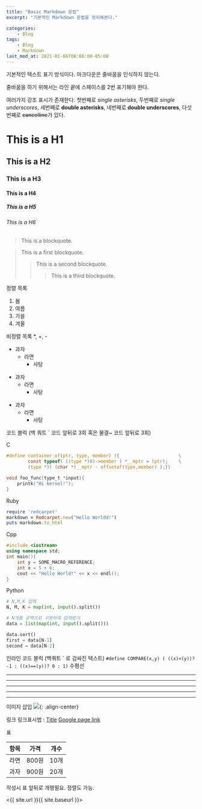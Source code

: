 ```yaml
---
title: "Basic Markdown 문법"
excerpt: "기본적인 Markdown 문법을 정리해본다."

categories:
    - Blog
tags:
    - Blog
    - Markdown
last_mod_at: 2021-01-06T08:08:00-05:00
---
```


기본적인 텍스트 표기 방식이다.
마크다운은 줄바꿈을 인식하지 않는다.

줄바꿈을 하기 위해서는 라인 끝에 스페이스를 2번  표기해야 한다.

여러가지 강조 표시가 존재한다. 첫번째로 *single asterisks*, 두번째로 _single underscores_, 세번째로 **double asterisks**,
네번째로 __double underscores__, 다섯번째로 ~~cancelline~~가 있다.

# This is a H1
## This is a H2
### This is a H3
#### This is a H4
##### This is a H5
###### This is a H6

> This is a blockquote.

> This is a first blockquote.
>> This is a second blockquote.
>>> This is a third blockquote.

정렬 목록
1. 봄
2. 여름
3. 가을
4. 겨울

비정렬 목록 *, +, -
* 과자
  * 라면
    * 사탕
+ 과자
  + 라면
    + 사탕

- 과자
  - 라면
    - 사탕

코드 블럭 (백 쿼트 \` 코드 앞뒤로 3회 혹은 물결~ 코드 앞뒤로 3회)

C
```c
#define container_of(ptr, type, member) ({                      \
        const typeof( ((type *)0)->member ) *__mptr = (ptr);    \
        (type *)( (char *)__mptr - offsetof(type,member) );})

void foo_func(type_t *input){
    printk("Hi kernel!");
}
```

Ruby
```ruby
require 'redcarpet'
markdown = Redcarpet.new("Hello Worldd!")
puts markdown.to_html
```

Cpp
```cpp
#include <iostream>
using namespace std;
int main(){
    int y = SOME_MACRO_REFERENCE;
    int x = 5 + 6;
    cout << "Hello World!" << x << endl();
}
```

Python
```python
# N,M,K 입력
N, M, K = map(int, input().split())

# N개를 공백으로 구분하여 입력받기
data = list(map(int, input().split()))

data.sort()
first = data[N-1]
second = data[N-2]
```

인라인 코드 블럭 (백쿼트 \` 로 감싸진 텍스트)
`#define COMPARE(x,y) ( ((x)<(y))? -1 : ((x)==(y))? 0 : 1)`
수평선
* * *
***
******
- - -
----------------

이미지 삽입
![](https://luminus7.com/assets/favicon/android-chrome-512x512.png){: .align-center}

링크
링크표시법 : [Title](link)
[Google page link](https://google.com)

표

| 항목 | 가격 | 개수 |
|-----|-----|-----|
| 라면 | 800원 | 10개 |
| 과자 | 900원 | 20개 |

작성시 표 앞뒤로 개행필요. 정렬도 가능.

<{{ site.url }}{{ site.baseurl }}>